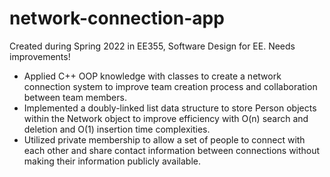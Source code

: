 # network-connection-app
Created during Spring 2022 in EE355, Software Design for EE. Needs improvements!

-	Applied C++ OOP knowledge with classes to create a network connection system to improve team creation process and collaboration between team members.
-	Implemented a doubly-linked list data structure to store Person objects within the Network object to improve efficiency with O(n) search and deletion and O(1) insertion time complexities.
-	Utilized private membership to allow a set of people to connect with each other and share contact information between connections without making their information publicly available.
